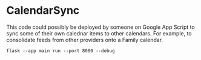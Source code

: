 # CalendarSync

This code could possibly be deployed by someone on Google App Script to sync some of their own calednar items to other calendars.  For example, to consolidate feeds from other providers onto a Family calendar.


```
flask --app main run --port 8080 --debug
```